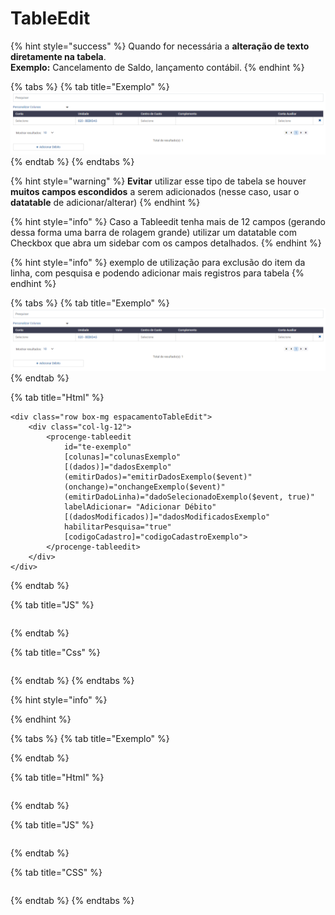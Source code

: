 # TableEdit

{% hint style="success" %}
Quando for necessária a **alteração de texto diretamente na tabela**. \
**Exemplo:** Cancelamento de Saldo, lançamento contábil.
{% endhint %}

{% tabs %}
{% tab title="Exemplo" %}
![](<../.gitbook/assets/tableedit (1).png>)
{% endtab %}
{% endtabs %}

{% hint style="warning" %}
**Evitar** utilizar esse tipo de tabela se houver **muitos campos escondidos** a serem adicionados (nesse caso, usar o **datatable** de adicionar/alterar)
{% endhint %}

{% hint style="info" %}
Caso a Tableedit tenha mais de 12 campos (gerando dessa forma uma barra de rolagem grande) utilizar um datatable com Checkbox  que abra um sidebar com os campos detalhados.
{% endhint %}

{% hint style="info" %}
exemplo de utilização para exclusão do item da linha, com pesquisa e podendo adicionar mais registros para tabela
{% endhint %}

{% tabs %}
{% tab title="Exemplo" %}
![](<../.gitbook/assets/tableedit (1).png>)
{% endtab %}

{% tab title="Html" %}
```markup
<div class="row box-mg espacamentoTableEdit">
    <div class="col-lg-12">
        <procenge-tableedit
            id="te-exemplo"
            [colunas]="colunasExemplo"
            [(dados)]="dadosExemplo"
            (emitirDados)="emitirDadosExemplo($event)"
            (onchange)="onchangeExemplo($event)"
            (emitirDadoLinha)="dadoSelecionadoExemplo($event, true)" 
            labelAdicionar= "Adicionar Débito"
            [(dadosModificados)]="dadosModificadosExemplo"
            habilitarPesquisa="true"
            [codigoCadastro]="codigoCadastroExemplo">
        </procenge-tableedit>
    </div>
</div>  
```
{% endtab %}

{% tab title="JS" %}
```javascript
```
{% endtab %}

{% tab title="Css" %}
```css
```
{% endtab %}
{% endtabs %}

{% hint style="info" %}

{% endhint %}

{% tabs %}
{% tab title="Exemplo" %}

{% endtab %}

{% tab title="Html" %}
```markup
```
{% endtab %}

{% tab title="JS" %}
```javascript
```
{% endtab %}

{% tab title="CSS" %}
```css
```
{% endtab %}
{% endtabs %}

